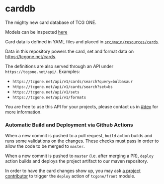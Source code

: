 # carddb

The mighty new card database of TCG ONE.

Models can be inspected [here](https://github.com/tcgone/carddb/tree/master/src/main/java/net/tcgone/carddb/model)

Card data is defined in YAML files and placed in [`src/main/resources/cards`](https://github.com/tcgone/carddb/tree/master/src/main/resources).

Data in this repository powers the card, set and format data on https://tcgone.net/cards.

The definitions are also served through an API under `https://tcgone.net/api/`. Examples:
- `https://tcgone.net/api/v1/cards/search?query=bulbasaur`
- `https://tcgone.net/api/v1/cards/search?set=bs`
- `https://tcgone.net/api/v1/sets`
- `https://tcgone.net/api/v1/formats`

You are free to use this API for your projects, please contact us in [#dev](https://discord.gg/JZP2qzU) for more information. 

### Automatic Build and Deployment via Github Actions

When a new commit is pushed to a pull request, `build` action builds and runs some validations on the changes. These checks must pass in order to allow the code to be merged to `master`. 

When a new commit is pushed to `master` (i.e. after merging a PR), `deploy` action builds and deploys the project artifact to our maven repository. 

In order to have the card changes show up, you may ask [a project contributor](https://github.com/orgs/tcgone/people) to trigger the `deploy` action of `tcgone/front` module.
